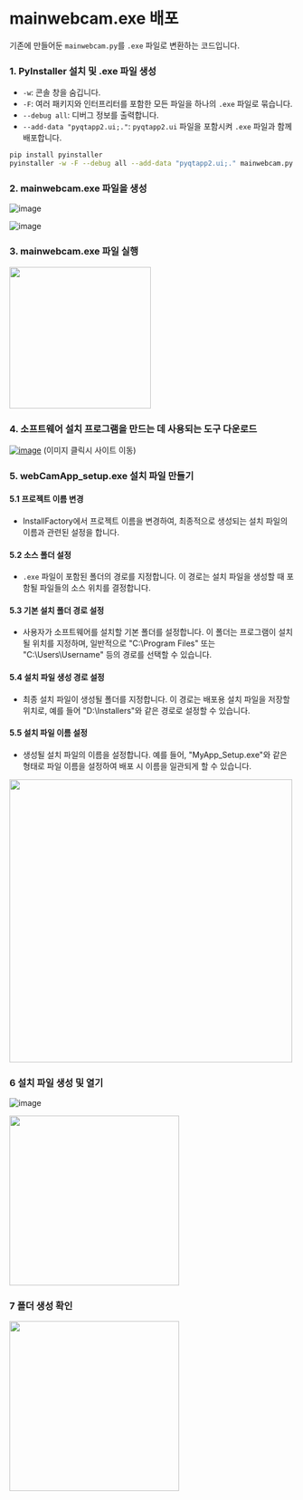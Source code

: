 # mainwebcam.exe 배포

기존에 만들어둔 `mainwebcam.py`를 `.exe` 파일로 변환하는 코드입니다.

### 1. PyInstaller 설치 및 .exe 파일 생성

- `-w`: 콘솔 창을 숨깁니다.
- `-F`: 여러 패키지와 인터프리터를 포함한 모든 파일을 하나의 `.exe` 파일로 묶습니다.
- `--debug all`: 디버그 정보를 출력합니다.
- `--add-data "pyqtapp2.ui;."`: `pyqtapp2.ui` 파일을 포함시켜 `.exe` 파일과 함께 배포합니다.
```bash
pip install pyinstaller
pyinstaller -w -F --debug all --add-data "pyqtapp2.ui;." mainwebcam.py
```

### 2. mainwebcam.exe 파일을 생성
![image](https://github.com/user-attachments/assets/10aea60d-688b-4260-9989-a667005476fe)

![image](https://github.com/user-attachments/assets/1ee3c6b7-f5f9-44b6-a5d7-47a3656a6ce9)

### 3. mainwebcam.exe 파일 실행
<img src="https://github.com/user-attachments/assets/b249c314-e09f-458b-8509-34b06ec1619c" width="250"/>

### 4. 소프트웨어 설치 프로그램을 만드는 데 사용되는 도구 다운로드
[![image](https://github.com/user-attachments/assets/0aabf0d6-bda2-432f-b4dc-555cfe3041a6)](https://dinae.tistory.com/23)
(이미지 클릭시 사이트 이동)
### 5. webCamApp_setup.exe 설치 파일 만들기
#### 5.1 프로젝트 이름 변경
- InstallFactory에서 프로젝트 이름을 변경하여, 최종적으로 생성되는 설치 파일의 이름과 관련된 설정을 합니다.

#### 5.2 소스 폴더 설정
- `.exe` 파일이 포함된 폴더의 경로를 지정합니다. 이 경로는 설치 파일을 생성할 때 포함될 파일들의 소스 위치를 결정합니다.

#### 5.3 기본 설치 폴더 경로 설정
- 사용자가 소프트웨어를 설치할 기본 폴더를 설정합니다. 이 폴더는 프로그램이 설치될 위치를 지정하며, 일반적으로 "C:\Program Files" 또는 "C:\Users\Username" 등의 경로를 선택할 수 있습니다.

#### 5.4 설치 파일 생성 경로 설정
- 최종 설치 파일이 생성될 폴더를 지정합니다. 이 경로는 배포용 설치 파일을 저장할 위치로, 예를 들어 "D:\Installers"와 같은 경로로 설정할 수 있습니다.

#### 5.5 설치 파일 이름 설정
- 생성될 설치 파일의 이름을 설정합니다. 예를 들어, "MyApp_Setup.exe"와 같은 형태로 파일 이름을 설정하여 배포 시 이름을 일관되게 할 수 있습니다.
<img src="https://github.com/user-attachments/assets/9c9d6da7-0a6d-402c-84b5-170b122b578a" width="500"/>

### 6 설치 파일 생성 및 열기
![image](https://github.com/user-attachments/assets/b2436b40-e46f-4fa8-9471-e8d92b349814)

<img src="https://github.com/user-attachments/assets/ac2c9633-c11d-4146-ad17-a1a3eecab108" width="300"/>

### 7 폴더 생성 확인
<img src="https://github.com/user-attachments/assets/4de1af65-554c-44c9-bfb7-42406c66d755" width="300"/>




